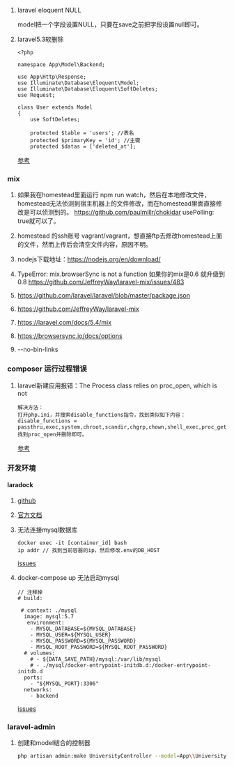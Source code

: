 1. laravel eloquent NULL
    
    model把一个字段设置NULL，只要在save之前把字段设置null即可。
    
2.  laravel5.3软删除

    ````
    <?php
    
    namespace App\Model\Backend;
    
    use App\Http\Response;
    use Illuminate\Database\Eloquent\Model;
    use Illuminate\Database\Eloquent\SoftDeletes;
    use Request;
    
    class User extends Model
    {
        use SoftDeletes;
    
        protected $table = 'users'; //表名
        protected $primaryKey = 'id'; //主键
        protected $datas = ['deleted_at'];
    ````
    
    [参考](http://blog.csdn.net/zy994914376/article/details/54891096)
    
### mix

1. 如果我在homestead里面运行 npm run watch，然后在本地修改文件，homestead无法侦测到宿主机器上的文件修改，而在homestead里面直接修改是可以侦测到的。
https://github.com/paulmillr/chokidar
usePolling: true就可以了。

2. homestead 的ssh账号 vagrant/vagrant，想直接ftp去修改homestead上面的文件，然而上传后会清空文件内容，原因不明。

3. nodejs下载地址：https://nodejs.org/en/download/

4. TypeError: mix.browserSync is not a function
如果你的mix是0.6 就升级到0.8
https://github.com/JeffreyWay/laravel-mix/issues/483

5. https://github.com/laravel/laravel/blob/master/package.json

6. https://github.com/JeffreyWay/laravel-mix

7. https://laravel.com/docs/5.4/mix

8. https://browsersync.io/docs/options

9. --no-bin-links

### composer 运行过程错误

1. laravel新建应用报错：The Process class relies on proc_open, which is not 

    ````
    解决方法：
    打开php.ini，并搜索disable_functions指令，找到类似如下内容：
    disable_functions = passthru,exec,system,chroot,scandir,chgrp,chown,shell_exec,proc_get_status,popen,ini_alter,ini_restore,dl,openlog,syslog,readlink,symlink,popepassthru,stream_socket_server
    找到proc_open并删除即可。
    ````
    
    [参考](http://www.shikezhi.com/html/2015/php_1224/713776.html)
    
### 开发环境

#### laradock

1. [github](https://github.com/LaraDock/laradock)

2. [官方文档](http://laradock.io/documentation/#mysql-root-access)

3. 无法连接mysql数据库

    ````
    docker exec -it [container_id] bash
    ip addr // 找到当前容器的ip，然后修改.env的DB_HOST
    ````
    [issues](https://github.com/laradock/laradock/issues/610)
  
4. docker-compose up 无法启动mysql

    ````
    // 注释掉
    # build:
    
     # context: ./mysql
      image: mysql:5.7
       environment:
        - MYSQL_DATABASE=${MYSQL_DATABASE}
        - MYSQL_USER=${MYSQL_USER}
        - MYSQL_PASSWORD=${MYSQL_PASSWORD}
        - MYSQL_ROOT_PASSWORD=${MYSQL_ROOT_PASSWORD}
      # volumes:
        # - ${DATA_SAVE_PATH}/mysql:/var/lib/mysql
        # - ./mysql/docker-entrypoint-initdb.d:/docker-entrypoint-initdb.d
      ports:
        - "${MYSQL_PORT}:3306"
      networks:
        - backend
    ````
    [issues](https://github.com/laradock/laradock/issues/952)
    
    
### laravel-admin
1. 创建和model结合的控制器

    ````bash
    php artisan admin:make UniversityController --model=App\\University
    ````
